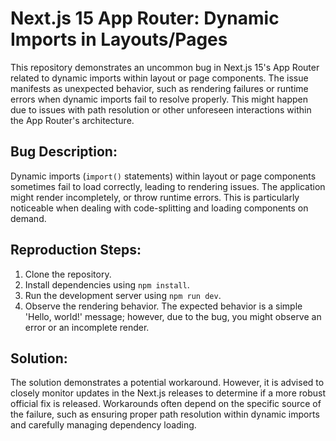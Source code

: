 # Next.js 15 App Router: Dynamic Imports in Layouts/Pages

This repository demonstrates an uncommon bug in Next.js 15's App Router related to dynamic imports within layout or page components.  The issue manifests as unexpected behavior, such as rendering failures or runtime errors when dynamic imports fail to resolve properly.  This might happen due to issues with path resolution or other unforeseen interactions within the App Router's architecture.

## Bug Description:

Dynamic imports (`import()` statements) within layout or page components sometimes fail to load correctly, leading to rendering issues. The application might render incompletely, or throw runtime errors. This is particularly noticeable when dealing with code-splitting and loading components on demand.

## Reproduction Steps:

1. Clone the repository.
2. Install dependencies using `npm install`.
3. Run the development server using `npm run dev`.
4. Observe the rendering behavior.  The expected behavior is a simple 'Hello, world!' message; however, due to the bug, you might observe an error or an incomplete render.

## Solution:

The solution demonstrates a potential workaround.  However, it is advised to closely monitor updates in the Next.js releases to determine if a more robust official fix is released.   Workarounds often depend on the specific source of the failure, such as ensuring proper path resolution within dynamic imports and carefully managing dependency loading.